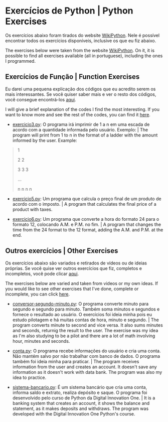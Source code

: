# Exercícios de Python | Python Exercises

Os exercícios abaixo foram tirados do website [WikiPython](https://wiki.python.org.br/ListaDeExercicios). Nele é possível encontrar todos os exercícios disponíveis, inclusive os que eu fiz abaixo.

The exercises below were taken from the website [WikiPython](https://wiki.python.org.br/ListaDeExercicios). On it, it is possible to find all exercises available (all in portuguese), including the ones I programmed.

## Exercícios de Função | Function Exercises

Eu darei uma pequena explicação dos códigos que eu acredito serem os mais interessantes. Se você quiser saber mais e ver o resto dos códigos, você consegue encontrá-los [aqui](/programas/exercicios-funcoes/).

I will give a brief explanation of the codes I find the most interesting. If you want to know more and see the rest of the codes, you can find it [here](/programas/exercicios-funcoes/).

- [exercicio3.py](/programas/exercicios-funcoes/exercicio3.py): O programa irá imprimir de 1 a n em uma escada de acordo com a quantidade informada pelo usuário. Exemplo: | The program will print from 1 to n in the format of a ladder with the amount informed by the user. Example:

> 1
> 
> 2 2
>
> 3 3 3
>
> ...
>
> n n n n

- [exercicio5.py](/programas/exercicios-funcoes/exercicio5.py): Um programa que calcula o preço final de um produto de acordo com o imposto. | A program that calculates the final price of a product with taxes.

- [exercicio6.py](/programas/exercicios-funcoes/exercicio6.py): Um programa que converte a hora do formato 24 para o formato 12, colocando A.M. e P.M. no fim. | A program that changes the time from the 24 format to the 12 format, adding the A.M. and P.M. at the end.

## Outros exercícios | Other Exercises

Os exercícios abaixo são variados e retirados de vídeos ou de ideias próprias. Se você quise ver outros exercícios que fiz, completos e incompletos, você pode clicar [aqui](/programas/).

The exercises below are varied and taken from videos or my own ideas. If you would like to see other exercises that I've done, complete or incomplete, you can click [here](/programas/).

- [conversor-segundo-minuto.py](/programas/conversor-minutos-segundos/conversor-segundo-minuto.py): O programa converte minuto para segundo e segundo para minuto. Também soma minutos e segundos e fornece o resultado ao usuário. O exercícios foi ideia minha pois eu estudo pilotagem e há muitas contas de hora, minuto e segundo. | The program converts minute to second and vice versa. It also sums minutes and seconds, returnig the result to the user. The exercise was my idea as I'm also studying to be a pilot and there are a lot of math involving hour, minutes and seconds.

- [conta.py](/programas/conta/conta.py): O programa recebe informações do usuário e cria uma conta. Não mantém salvo por não trabalhar com banco de dados. O programa também foi ideia minha para praticar. | The program receives information from the user and creates an account. It doesn't save any information as it doesn't work with data bank. The program was also my idea to practice.

- [sistema-bancario.py](/programas/sistema-bancário/sistema-bancario.py): É um sistema bancário que cria uma conta, informa saldo e extrato, realiza depósito e saque. O programa foi desenvolvido pelo curso de Python da Digital Innovation One. | It is a banking system that creates an account, it shows the balance and statement, as it makes deposits and withdraws. The program was developed with the Digital Innovation One Python's course.